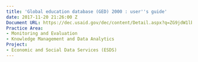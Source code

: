 ```yaml
---
title: 'Global education database (GED) 2000 : user''s guide'
date: 2017-11-20 21:26:00 Z
Document URL: https://dec.usaid.gov/dec/content/Detail.aspx?q=ZG9jdW1lbnRzLmNvbnRyYWN0X2dyYW50X251bWJlcjooIkFFUC0wMDAxLUMtMDAtNTAzMy0wMCIp&ctID=ODVhZjk4NWQtM2YyMi00YjRmLTkxNjktZTcxMjM2NDBmY2Uy&rID=MjU3NTk1&qcf=ODVhZjk4NWQtM2YyMi00YjRmLTkxNjktZTcxMjM2NDBmY2Uy&ph=VHJ1ZQ==&bckToL=VHJ1ZQ==&
Practice Area:
- Monitoring and Evaluation
- Knowledge Management and Data Analytics
Project:
- Economic and Social Data Services (ESDS)
---
```


